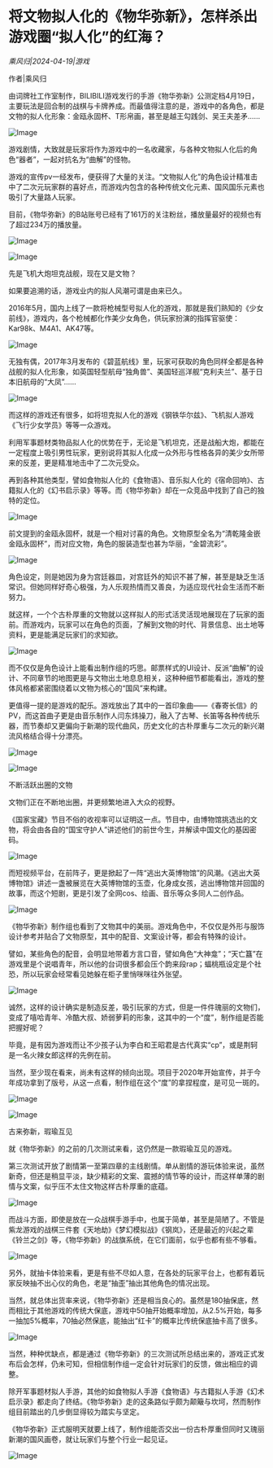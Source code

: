 # 将文物拟人化的《物华弥新》，怎样杀出游戏圈“拟人化”的红海？

*乘风归|2024-04-19|游戏*

作者|乘风归

由词牌社工作室制作，BILIBILI游戏发行的手游《物华弥新》公测定档4月19日，主要玩法是回合制的战棋与卡牌养成。而最值得注意的是，游戏中的各角色，都是文物的拟人化形象：金瓯永固杯、T形帛画，甚至是越王勾践剑、吴王夫差矛……

![Image](https://q3.itc.cn/images01/20240419/904466759c1e45f1b9572bb5c3e7b00c.jpeg)

游戏剧情，大致就是玩家将作为游戏中的一名收藏家，与各种文物拟人化后的角色“器者”，一起对抗名为“曲解”的怪物。

游戏的宣传pv一经发布，便获得了大量的关注。“文物拟人化”的角色设计精准击中了二次元玩家群的喜好点，而游戏内包含的各种传统文化元素、国风国乐元素也吸引了大量路人玩家。

目前，《物华弥新》的B站账号已经有了161万的关注粉丝，播放量最好的视频也有了超过234万的播放量。

![Image](https://q8.itc.cn/images01/20240419/ce951b1751864945898f0c708d93de45.jpeg)

![Image](https://q3.itc.cn/images01/20240419/d7bfd9d1c1fb4273b95c6567bbb10015.png)

先是飞机大炮坦克战舰，现在又是文物？

如果要追溯的话，游戏业内的拟人风潮可谓是由来已久。

2016年5月，国内上线了一款将枪械型号拟人化的游戏，那就是我们熟知的《少女前线》，游戏内，各个枪械都化作美少女角色，供玩家扮演的指挥官驱使：Kar98k、M4A1、AK47等。

![Image](https://q6.itc.cn/images01/20240419/4d0d0f6792c24133956a46402d63f9fb.jpeg)

无独有偶，2017年3月发布的《碧蓝航线》里，玩家可获取的角色同样全都是各种战舰的拟人化形象，如英国轻型航母“独角兽”、美国轻巡洋舰“克利夫兰”、基于日本旧航母的“大凤”……

![Image](https://q5.itc.cn/images01/20240419/f3d4bd02613544cfb15f8544ffda390e.jpeg)

而这样的游戏还有很多，如将坦克拟人化的游戏《钢铁华尔兹》、飞机拟人游戏《飞行少女学员》等等一众游戏。

利用军事题材类物品拟人化的优势在于，无论是飞机坦克，还是战船大炮，都能在一定程度上吸引男性玩家，更别说将其拟人化成一众外形与性格各异的美少女所带来的反差，更是精准地击中了二次元受众。

再到各种其他类型，譬如食物拟人化的《食物语》、音乐拟人化的《宿命回响》、古籍拟人化的《幻书启示录》等等。而《物华弥新》却在一众竞品中找到了自己的独特的定位。

![Image](https://q7.itc.cn/images01/20240419/b7d450aebceb4bc48061df1adb118aae.jpeg)

前文提到的金瓯永固杯，就是一个相对讨喜的角色。文物原型全名为“清乾隆金嵌金瓯永固杯”，而对应文物，角色的服装造型也甚为华丽，“金碧流彩”。

![Image](https://q0.itc.cn/images01/20240419/c291d1e8174b4dc3a65ab0364ee48d6d.jpeg)

角色设定，则是她因为身为宫廷器皿，对宫廷外的知识不甚了解，甚至是缺乏生活常识。但她同样好奇心极强，为人乐观热情而又善良，为适应现代社会生活而不断努力。

就这样，一个个古朴厚重的文物就以这样拟人的形式活灵活现地展现在了玩家的面前。而游戏内，玩家可以在角色的页面，了解到文物的时代、背景信息、出土地等资料，更是能满足玩家们的求知欲。

![Image](https://q5.itc.cn/images01/20240419/a29cb55dca254e34bbb7ad71badb16f8.jpeg)

而不仅仅是角色设计上能看出制作组的巧思。邮票样式的UI设计、反派“曲解”的设计、不同章节的地图更是与文物出土地息息相关，这种种细节都能看出，游戏的整体风格都紧密围绕着以文物为核心的“国风”来构建。

更值得一提的是游戏的配乐。游戏放出了其中的一首印象曲——《春寄长信》的PV，而这首曲子更是由音乐制作人闫东炜操刀，融入了古琴、长笛等各种传统乐器，而节奏却又更偏向于新潮的现代曲风，历史文化的古朴厚重与二次元的新兴潮流风格结合得十分漂亮。

![Image](https://q6.itc.cn/images01/20240419/4240852bd7594606b404156cccf63206.jpeg)

![Image](https://q9.itc.cn/images01/20240419/04c4fadaaf6f472eb4959eda7c860758.png)

不断活跃出圈的文物

文物们正在不断地出圈，并更频繁地进入大众的视野。

《国家宝藏》节目不俗的收视率可以证明这一点。节目中，由博物馆挑选出的文物，将会由各自的“国宝守护人”讲述他们的前世今生，并解读中国文化的基因密码。

![Image](https://q0.itc.cn/images01/20240419/6342f78990c24979a049e89e2baed7a4.jpeg)

而短视频平台，在前阵子，更是掀起了一阵“逃出大英博物馆”的风潮。《逃出大英博物馆》讲述一盏被展览在大英博物馆的玉壶，化身成女孩，逃出博物馆并回国的故事，而这个短剧，更是引发了全网cos、绘画、音乐等众多同人二创作品。

![Image](https://q9.itc.cn/images01/20240419/89b21db43c0c40e09f9d393cf78a8ba4.jpeg)

《物华弥新》制作组也看到了文物其中的美丽。游戏角色中，不仅仅是外形与服饰设计参考并贴合了文物原型，其中的配音、文案设计等，都会有特殊的设计。

譬如，某些角色的配音，会明显地带着方言口音，譬如角色“大神龛”；“天亡簋”在游戏里是个说唱青年，所以他的台词很多都会压个韵来段rap；蝠桃瓶设定是个社恐，所以玩家会经常看见她躲在柜子里悄咪咪往外张望。

![Image](https://q1.itc.cn/images01/20240419/5ba891468fd54cfca41c08cc4ab47286.jpeg)

诚然，这样的设计确实是制造反差，吸引玩家的方式，但是一件件瑰丽的文物们，变成了嘻哈青年、冷酷大叔、娇弱萝莉的形象，这其中的一个“度”，制作组是否能把握好呢？

毕竟，是有因为游戏而让不少孩子认为李白和王昭君是古代真实“cp”，或是荆轲是一名火辣女郎这样的先例在前。

当然，至少现在看来，尚未有这样的倾向出现。项目于2020年开始宣传，并于今年成功拿到了版号，从这一点看，制作组在这个“度”的拿捏程度，是可见一斑的。

![Image](https://q5.itc.cn/images01/20240419/6b74676da23e473d95388d7ed1158d47.jpeg)

![Image](https://q3.itc.cn/images01/20240419/6d7041cdea744d48bf48e62a490ab02d.png)

古来弥新，瑕瑜互见

就《物华弥新》的之前的几次测试来看，这仍然是一款瑕瑜互见的游戏。

第三次测试开放了剧情第一至第四章的主线剧情。单从剧情的游玩体验来说，虽然新奇，但还是稍显平淡，缺少精彩的文案、震撼的情节等的设计，而这样单薄的剧情与文案，似乎压不太住文物这样古朴厚重的底蕴。

![Image](https://q5.itc.cn/images01/20240419/527f5d2b13c241a3a03e74ed5b0a296d.jpeg)

而战斗方面，即使是放在一众战棋手游手中，也属于简单，甚至是简陋了。不管是紫龙游戏的战棋三件套《天地劫》《梦幻模拟战》《钢岚》，还是最近的兴起之辈《铃兰之剑》等，《物华弥新》的战旗系统，在它们面前，似乎也都有些不够看。

![Image](https://q5.itc.cn/images01/20240419/a16f73dfdeb24da1a95ad592d0ce7262.jpeg)

另外，就抽卡体验来看，更是有些不尽如人意，在各处的玩家平台上，也都有着玩家反映抽不出心仪的角色，老是“抽歪”抽出其他角色的情况出现。

当然，就总体出货率来说，《物华弥新》还是相当良心的。虽然是180抽保底，然而相比于其他游戏的传统大保底，游戏中50抽开始概率增加，从2.5%开始，每多一抽加5%概率，70抽必然保底，能抽出“红卡”的概率比传统保底抽卡高了很多。

![Image](https://q6.itc.cn/images01/20240419/fd401ebb3d0a4c2ca34ae80dbaf70446.jpeg)

当然，种种优缺点，都是通过《物华弥新》的三次测试所总结出来的，游戏正式发布后会怎样，仍未可知，但相信制作组一定会针对玩家们的反馈，做出相应的调整。

除开军事题材拟人手游，其他的如食物拟人手游《食物语》与古籍拟人手游《幻术启示录》都走向了终结。《物华弥新》走的这条路似乎颇为颠簸与坎坷，然而制作组目前踏出的几步倒显得较为踏实与坚定。

《物华弥新》正式服明天就要上线了，制作组能否交出一份古朴厚重但同时又瑰丽新潮的国风画卷，就让玩家们与整个行业一起见证。

![Image](https://q1.itc.cn/images01/20240419/d17da2818f7c486097fe52b067e64d6f.jpeg)

